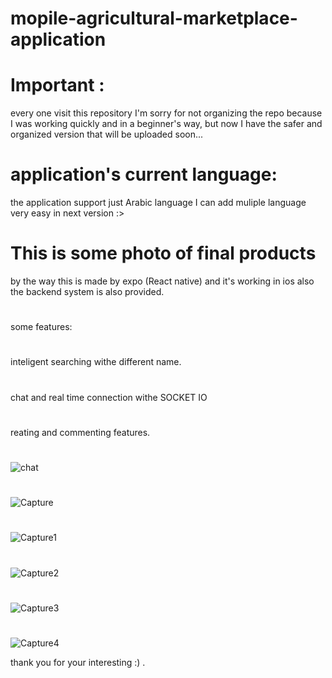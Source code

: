 
# mopile-agricultural-marketplace-application
# Important :
every one visit this repository I'm sorry for not organizing the repo because I was working quickly and in a beginner's way, but now I have the safer and organized version that will be uploaded soon...
# application's current language:
the application support just Arabic language I can add muliple language very easy in next version :>
# This is some photo of final products 
by the way this is made by expo (React native) and it's working in ios also
the backend system is also provided.
#
some features:
#
inteligent searching withe different name.
#
chat and real time connection withe SOCKET IO
#
reating and commenting features.
#
![chat](https://user-images.githubusercontent.com/103936497/202581095-db83c4b8-9666-4745-ac50-eb7c00dd6218.PNG)
#
 ![Capture](https://user-images.githubusercontent.com/103936497/202578474-09c3f150-c4c1-4e36-8ecb-3728b023d481.PNG)
#
![Capture1](https://user-images.githubusercontent.com/103936497/202578536-df4eab02-5b2d-4df9-b8cb-710772bbe54c.PNG)
#
![Capture2](https://user-images.githubusercontent.com/103936497/202578570-d6a9b97d-2a9d-41bc-aab9-321dad45b67d.PNG)
#
![Capture3](https://user-images.githubusercontent.com/103936497/202578582-f037b3e7-4c25-4928-b57e-5ac07840a33a.PNG)
#
![Capture4](https://user-images.githubusercontent.com/103936497/202578590-9caf5030-fe89-427b-992a-a09b3cba689a.PNG)

thank you for your interesting :) .
